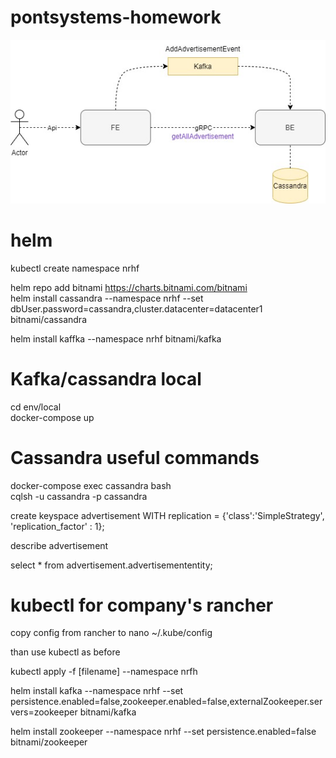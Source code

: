 # pontsystems-homework

![](diagram.jpg)


# helm  

kubectl create namespace nrhf
  
helm repo add bitnami https://charts.bitnami.com/bitnami  
helm install cassandra --namespace nrhf --set dbUser.password=cassandra,cluster.datacenter=datacenter1 bitnami/cassandra

helm install kaffka --namespace nrhf bitnami/kafka



# Kafka/cassandra local  
cd env/local  
docker-compose up

# Cassandra useful commands  
docker-compose exec cassandra bash  
cqlsh -u cassandra -p cassandra  


create keyspace advertisement WITH replication = {'class':'SimpleStrategy', 'replication_factor' : 1};  

describe advertisement  

select * from advertisement.advertisemententity;

# kubectl for company's rancher 

copy config from rancher to
nano ~/.kube/config

than use kubectl as before

kubectl apply -f [filename] --namespace nrfh

helm install kafka --namespace nrhf --set persistence.enabled=false,zookeeper.enabled=false,externalZookeeper.servers=zookeeper bitnami/kafka

helm install zookeeper --namespace nrhf --set persistence.enabled=false bitnami/zookeeper
